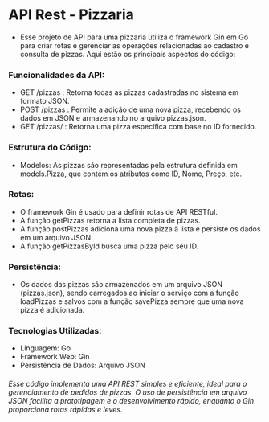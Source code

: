 <h1>API Rest - Pizzaria</h1>

- Esse projeto de API para uma pizzaria utiliza o framework Gin em Go para criar rotas e gerenciar as operações relacionadas ao cadastro e consulta de pizzas. Aqui estão os principais aspectos do código:
### Funcionalidades da API:

- GET /pizzas : Retorna todas as pizzas cadastradas no sistema em formato JSON.
- POST /pizzas : Permite a adição de uma nova pizza, recebendo os dados em JSON e armazenando no arquivo pizzas.json.
- GET /pizzas/ : Retorna uma pizza específica com base no ID fornecido.
### Estrutura do Código:
 - Modelos: As pizzas são representadas pela estrutura definida em models.Pizza, que contém os atributos como ID, Nome, Preço, etc.
### Rotas:
<ul>
  <li> O framework Gin é usado para definir rotas de API RESTful.</li>
  <li> A função getPizzas retorna a lista completa de pizzas.</li>
  <li>A função postPizzas adiciona uma nova pizza à lista e persiste os dados em um arquivo JSON.</li>
  <li>A função getPizzasById busca uma pizza pelo seu ID.</li>
 </ul>




### Persistência:
- Os dados das pizzas são armazenados em um arquivo JSON (pizzas.json), sendo carregados ao iniciar o serviço com a função loadPizzas e salvos com a função savePizza sempre que uma nova pizza é adicionada.
### Tecnologias Utilizadas:
- Linguagem: Go
- Framework Web: Gin
- Persistência de Dados: Arquivo JSON

<h6>Esse código implementa uma API REST simples e eficiente, ideal para o gerenciamento de pedidos de pizzas. O uso de persistência em arquivo JSON facilita a prototipagem e o desenvolvimento rápido, enquanto o Gin proporciona rotas rápidas e leves.</h6>
